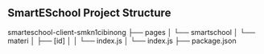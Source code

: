 ## SmartESchool Project Structure

smarteschool-client-smkn1cibinong
├── pages
│   └── smartschool
│       └── materi
│           ├── [id]
│           │   └── index.js
│           └── index.js
├── package.json
